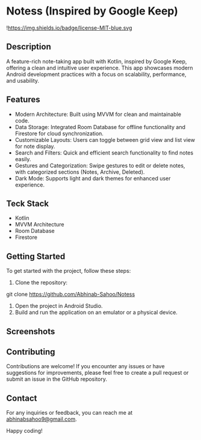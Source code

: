 # Notess (Inspired by Google Keep)

!https://img.shields.io/badge/license-MIT-blue.svg

## Description

A feature-rich note-taking app built with Kotlin, inspired by Google Keep, offering a clean and intuitive user experience. This app showcases modern Android development practices with a focus on scalability, performance, and usability.

## Features

- Modern Architecture: Built using MVVM for clean and maintainable code.
- Data Storage: Integrated Room Database for offline functionality and Firestore for cloud synchronization.
- Customizable Layouts: Users can toggle between grid view and list view for note display.
- Search and Filters: Quick and efficient search functionality to find notes easily.
- Gestures and Categorization: Swipe gestures to edit or delete notes, with categorized sections (Notes, Archive, Deleted).
- Dark Mode: Supports light and dark themes for enhanced user experience.

## Teck Stack


- Kotlin
- MVVM Architecture
- Room Database
- Firestore

## Getting Started

To get started with the project, follow these steps:

1. Clone the repository:

git clone https://github.com/Abhinab-Sahoo/Notess

1. Open the project in Android Studio.
2. Build and run the application on an emulator or a physical device.

## Screenshots





## Contributing

Contributions are welcome! If you encounter any issues or have suggestions for improvements,
please feel free to create a pull request or submit an issue in the GitHub repository.

## Contact

For any inquiries or feedback, you can reach me at [abhinabsahoo9@gmail.com](mailto:abhinabsahoo9@gmail.com).

Happy coding!
